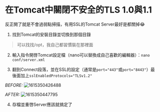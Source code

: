 # 在Tomcat中關閉不安全的TLS 1.0與1.1
反正開了就是不會過弱點掃描，有用SSL的Tomcat Server最好是都關掉😂

1. 找到Tomcat的安裝目錄並切換到那個目錄

  > 可以找找/opt，我自己都習慣裝在那裡面

2. 輸入指令開啓Tomcat設定檔（nano可以替換成自己喜歡的編輯器）：`nano conf/server.xml`

3. 翻到Connect段落，並在SSL的設定（通常是`port="443"`或`port="8443"`）最後面加上`sslEnabledProtocols="TLSv1.2"`

*BEFORE:*
![1615350426488](https://user-images.githubusercontent.com/15919723/110576673-1c9f1100-819c-11eb-84ef-a92456daaafc.jpg)

*AFTER:*
![1615350447795](https://user-images.githubusercontent.com/15919723/110576705-27f23c80-819c-11eb-8061-d12cfcd79f47.jpg)

4. 存檔並重啓Server應該就搞定了
